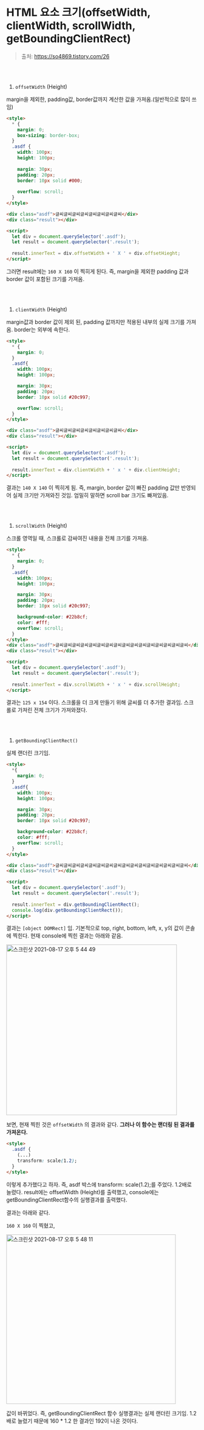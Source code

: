 # HTML 요소 크기(offsetWidth, clientWidth, scrollWidth, getBoundingClientRect)

> 출처: https://so4869.tistory.com/26

<br/>

<br/>

1. `offsetWidth` (Height)

margin을 제외한, padding값, border값까지 계산한 값을 가져옴.(일반적으로 많이 쓰임)

```html
<style>
  * {
    margin: 0;
    box-sizing: border-box;
  }
  .asdf {
    width: 100px;
    height: 100px;
    
    margin: 30px;
    padding: 20px;
    border: 10px solid #000;
    
    overflow: scroll;
  }
</style>

<div class="asdf">글씨글씨글씨글씨글씨글씨글씨글씨</div>
<div class="result"></div>

<script>
  let div = document.querySelector('.asdf');
  let result = document.querySelector('.result');
  
  result.innerText = div.offsetWidth + ' X ' + div.offsetHieght;
</script>
```

그러면 result에는 `160 X 160` 이 찍히게 된다. 즉, margin을 제외한 padding 값과 border 값이 포함된 크기를 가져옴.

<br/>

<br/>

1. `clientWidth` (Height)

margin값과 border 값이 제외 된, padding 값까지만 적용된 내부의 실제 크기를 가져옴. border는 외부에 속한다.

```html
<style>
  * {
    margin: 0;
  }
  .asdf{
    width: 100px;
    height: 100px;

    margin: 30px;
    padding: 20px;
    border: 10px solid #20c997;

    overflow: scroll;
  }
</style>

<div class="asdf">글씨글씨글씨글씨글씨글씨글씨글씨</div>
<div class="result"></div>

<script>
  let div = document.querySelector('.asdf');
  let result = document.querySelector('.result');
  
  result.innerText = div.clientWidth + ' x ' + div.clientHeight;
</script>
```

결과는 `140 X 140` 이 찍히게 됨. 즉, margin, border 값이 빠진 padding 값만 반영되어 실제 크기만 가져와진 것임. 엄밀히 말하면 scroll bar 크기도 빠져있음.

<br/>

<br/>

1. `scrollWidth` (Height)

스크롤 영역일 때, 스크롤로 감싸여진 내용을 전체 크기를 가져옴.

```html
<style>
  * {
    margin: 0;
  }
  .asdf{
    width: 100px;
    height: 100px;

    margin: 30px;
    padding: 20px;
    border: 10px solid #20c997;

    background-color: #22b8cf;
    color: #fff;
    overflow: scroll;
  }
</style>
<div class="asdf">글씨글씨글씨글씨글씨글씨글씨글씨글씨글씨글씨글씨글씨글씨글씨글씨</div>
<div class="result"></div>

<script>
  let div = document.querySelector('.asdf');
  let result = document.querySelector('.result');
  
  result.innerText = div.scrollWidth + ' x ' + div.scrollHeight;
</script>
```

결과는 `125 x 154` 이다. 스크롤을 더 크게 만들기 위해 글씨를 더 추가한 결과임. 스크롤로 가져린 전체 크기가 가져와졌다.

<br/>

<br/>

1. `getBoundingClientRect()`

실제 랜더린 크기임.

```html
<style>
  *{
    margin: 0;
  }
  .asdf{
    width: 100px;
    height: 100px;

    margin: 30px;
    padding: 20px;
    border: 10px solid #20c997;

    background-color: #22b8cf;
    color: #fff;
    overflow: scroll;
  }
</style>

<div class="asdf">글씨글씨글씨글씨글씨글씨글씨글씨글씨글씨글씨글씨글씨글씨글씨글씨</div>
<div class="result"></div>

<script>
  let div = document.querySelector('.asdf');
  let result = document.querySelector('.result');
  
  result.innerText = div.getBoundingClientRect();
  console.log(div.getBoundingClientRect());
</script>
```

결과는 `[object DOMRect]` 임. 기본적으로 top, right, bottom, left, x, y의 값이 콘솔에 찍힌다. 현재 console에 찍힌 결과는 아래와 같음.

<img width="449" alt="스크린샷 2021-08-17 오후 5 44 49" src="https://user-images.githubusercontent.com/59427983/129694209-9be9c073-66f4-48c7-9c47-c4929f27c46f.png">

보면, 현재 찍힌 것은 `offsetWidth` 의 결과와 같다. **그러나 이 함수는 랜더링 된 결과를 가져온다.**

```html
<style>
  .asdf {
    (...)
    transform: scale(1.2);
  }
</style>
```

이렇게 추가했다고 하자. 즉, asdf 박스에 transform: scale(1.2);를 주었다. 1.2배로 늘렸다. result에는 offsetWidth (Height)를 출력했고, console에는 getBoundingClientRect함수의 실행결과를 출력했다.

결과는 아래와 같다.

`160 X 160` 이 찍혔고,

<img width="446" alt="스크린샷 2021-08-17 오후 5 48 11" src="https://user-images.githubusercontent.com/59427983/129694634-201b58e6-15c4-4b9a-bd9c-0ac896395725.png">

값이 바뀌었다. 즉, getBoundingClientRect 함수 실행결과는 실제 랜더린 크기임. 1.2 배로 늘렸기 때문에 160 * 1.2 한 결과인 192이 나온 것이다.
